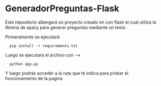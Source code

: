 # GeneradorPreguntas-Flask
Este repositorio albergará un proyecto creado en con flask el cual utiliza la libreria de spacy para generar preguntas mediante un texto.

Primeramente se ejecutará
```
  pip install -r requirements.txt
```

Luego se ejecutara el archivo con --> 
```
  python app.py
```

Y luego podrás acceder a la ruta que te indica para probar el funcionamiento de la pagina

